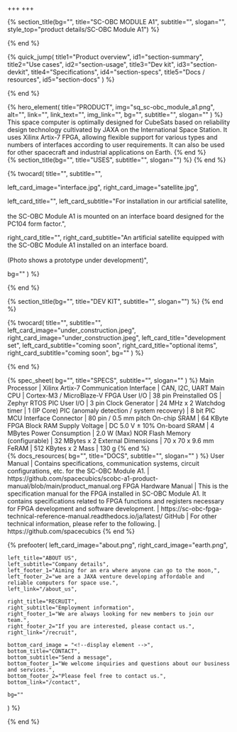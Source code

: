 +++
+++

{% section_title(bg="", title="SC-OBC MODULE A1", subtitle="", slogan="", style_top="product details/SC-OBC Module A1") %}
<!--display element -->
{% end %}

{% quick_jump(
  title1="Product overview", id1="section-summary",
  title2="Use cases", id2="section-usage",
  title3="Dev kit", id3="section-devkit",
  title4="Specifications", id4="section-specs",
  title5="Docs / resources", id5="section-docs"
) %}
<!--display element -->
{% end %}

<section id="section-summary">
  {% hero_element(
    title="PRODUCT",
    img="sq_sc-obc_module_a1.png",
    alt="",
    link="",
    link_text="",
    img_link="",
    bg="",
    subtitle="",
    slogan=""
  ) %}
  This space computer is optimally designed for CubeSats based on reliability design technology cultivated by JAXA on the International Space Station. It uses Xilinx Artix-7 FPGA, allowing flexible support for various types and numbers of interfaces according to user requirements. It can also be used for other spacecraft and industrial applications on Earth.
{% end %}

<section id="section-usage">
  {% section_title(bg="", title="USES", subtitle="", slogan="") %}
  <!--display element -->
  {% end %}
</section>

{% twocard(
  title="",
  subtitle="",
  
  left_card_image="interface.jpg",
  right_card_image="satellite.jpg",
  
  left_card_title="",
  left_card_subtitle="For installation in our artificial satellite, <br> <br> the SC-OBC Module A1 is mounted on an interface board designed for the PC104 form factor.",
  
  right_card_title="",
  right_card_subtitle="An artificial satellite equipped with the SC-OBC Module A1 installed on an interface board. <br> <br> (Photo shows a prototype under development)",
  
  bg=""
) %}
<!--display element -->
{% end %}

<section id="section-devkit">
  {% section_title(bg="", title="DEV KIT", subtitle="", slogan="") %}
  <!--display element -->
  {% end %}
</section>

{% twocard(
  title="",
  subtitle="",
  left_card_image="under_construction.jpeg",
  right_card_image="under_construction.jpeg",
  left_card_title="development set",
  left_card_subtitle="coming soon",
  right_card_title="optional items",
  right_card_subtitle="coming soon",
  bg=""
) %}
<!--display element -->
{% end %}

<section id="section-specs">
  {% spec_sheet(
    bg="",
    title="SPECS",
    subtitle="",
    slogan=""
  ) %}
  Main Processor | Xilinx Artix-7
  Communication Interface | CAN, I2C, UART
  Main CPU | Cortex-M3 / MicroBlaze-V
  FPGA User I/O | 38 pin
  Preinstalled OS | Zephyr RTOS
  PIC User I/O | 3 pin
  Clock Generator | 24 MHz x 2
  Watchdog timer | 1 (IP Core)
  PIC (anomaly detection / system recovery) | 8 bit PIC MCU
  Interface Connector | 80 pin / 0.5 mm pitch
  On-chip SRAM | 64 KByte FPGA Block RAM
  Supply Voltage | DC 5.0 V ± 10%
  On-board SRAM | 4 MBytes
  Power Consumption | 2.0 W (Max)
  NOR Flash Memory (configurable) | 32 MBytes x 2
  External Dimensions | 70 x 70 x 9.6 mm
  FeRAM | 512 KBytes x 2
  Mass | 130 g
  {% end %}
</section>

<section id="section-docs">
  {% docs_resources(
    bg="",
    title="DOCS",
    subtitle="",
    slogan=""
  ) %}
  User Manual | Contains specifications, communication systems, circuit configurations, etc. for the SC-OBC Module A1. | https://github.com/spacecubics/scobc-a1-product-manual/blob/main/product_manual.org
  FPGA Hardware Manual | This is the specification manual for the FPGA installed in SC-OBC Module A1. It contains specifications related to FPGA functions and registers necessary for FPGA development and software development. | https://sc-obc-fpga-technical-reference-manual.readthedocs.io/ja/latest/
  GitHub | For other technical information, please refer to the following. | https://github.com/spacecubics
  {% end %}

  {% prefooter(
    left_card_image="about.png", 
    right_card_image="earth.png",

    left_title="ABOUT US",
    left_subtitle="Company details",
    left_footer_1="Aiming for an era where anyone can go to the moon,",
    left_footer_2="we are a JAXA venture developing affordable and reliable computers for space use.",
    left_link="/about_us",

    right_title="RECRUIT",
    right_subtitle="Employment information",
    right_footer_1="We are always looking for new members to join our team.",
    right_footer_2="If you are interested, please contact us.",
    right_link="/recruit",

    bottom_card_image = "<!--display element -->",
    bottom_title="CONTACT",
    bottom_subtitle="Send a message",
    bottom_footer_1="We welcome inquiries and questions about our business and services.",
    bottom_footer_2="Please feel free to contact us.",
    bottom_link="/contact",

    bg=""
  ) %}
  <!--display element -->
  {% end %}
</section>
